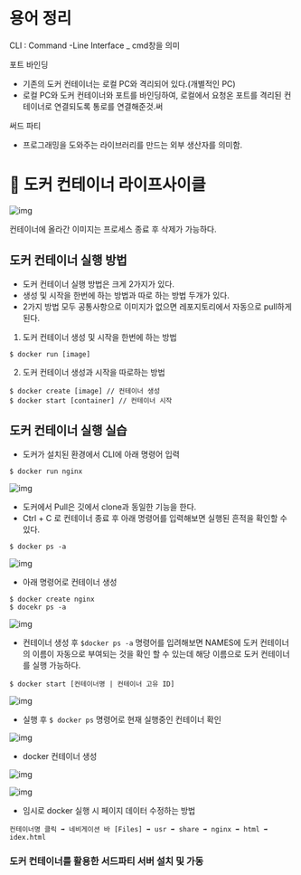 # 용어 정리

CLI : Command -Line Interface _ cmd창을 의미

포트 바인딩

- 기존의 도커 컨테이너는 로컬 PC와 격리되어 있다.(개별적인 PC)
- 로컬 PC와 도커 컨테이너와 포트를 바인딩하여, 로컬에서 요청온 포트를 격리된 컨테이너로 연결되도록 통로를 연결해준것.써

써드 파티

- 프로그래밍을 도와주는 라이브러리를 만드는 외부 생산자를 의미함.

# 🚢 도커 컨테이너 라이프사이클

![img](https://nohitnorun.notion.site/image/https%3A%2F%2Fs3-us-west-2.amazonaws.com%2Fsecure.notion-static.com%2Fa07d86b3-9d72-4957-a967-a5ec54bdb92b%2FUntitled.png?table=block&id=80c120b2-5da3-42b6-bfad-e8e49afcf1b0&spaceId=93bcb278-6084-4807-9932-df65b17cb21a&width=2000&userId=&cache=v2)

컨테이너에 올라간 이미지는 프로세스 종료 후 삭제가 가능하다.


## 도커 컨테이너 실행 방법

- 도커 컨테이너 실행 방법은 크게 2가지가 있다.
- 생성 및 시작을 한번에 하는 방법과 따로 하는 방법 두개가 있다.
- 2가지 방법 모두 공통사항으로 이미지가 없으면 레포지토리에서 자동으로 pull하게 된다.

1. 도커 컨테이너 생성 및 시작을 한번에 하는 방법

```
$ docker run [image]
```

2. 도커 컨테이너 생성과 시작을 따로하는 방법

```
$ docker create [image] // 컨테이너 생성
$ docker start [container] // 컨테이너 시작
```



## 도커 컨테이너 실행 실습

- 도커가 설치된 환경에서 CLI에 아래 명령어 입력

```
$ docker run nginx
```

![img](https://nohitnorun.notion.site/image/https%3A%2F%2Fs3-us-west-2.amazonaws.com%2Fsecure.notion-static.com%2F0c30b613-21ac-45c9-9097-25beda6068f0%2FUntitled.png?table=block&id=107dfbdb-7e56-4fc5-9a47-3f9b60d967a2&spaceId=93bcb278-6084-4807-9932-df65b17cb21a&width=850&userId=&cache=v2)

- 도커에서 Pull은 깃에서 clone과 동일한 기능을 한다.
- Ctrl + C 로 컨테이너 종료 후 아래 명령어를 입력해보면 실행된 흔적을 확인할 수 있다.

```
$ docker ps -a
```

![img](https://nohitnorun.notion.site/image/https%3A%2F%2Fs3-us-west-2.amazonaws.com%2Fsecure.notion-static.com%2F91955089-6c23-4c4c-bf0d-3e98dda61835%2FUntitled.png?table=block&id=bdad1050-9a1b-4ead-8b28-127938a31d3f&spaceId=93bcb278-6084-4807-9932-df65b17cb21a&width=2000&userId=&cache=v2)

- 아래 명령어로 컨테이너 생성

```
$ docker create nginx
$ docekr ps -a
```

![img](https://nohitnorun.notion.site/image/https%3A%2F%2Fs3-us-west-2.amazonaws.com%2Fsecure.notion-static.com%2Fc84c1a76-ffa0-4e8f-98ae-15aa4f2c20c6%2FUntitled.png?table=block&id=05a30abf-4770-4b52-9428-e1a4e60bc99e&spaceId=93bcb278-6084-4807-9932-df65b17cb21a&width=1760&userId=&cache=v2)

- 컨테이너 생성 후 `$docker ps -a` 명령어를 입려해보면 NAMES에 도커 컨테이너의 이름이 자동으로 부여되는 것을 확인 할 수 있는데 해당 이름으로 도커 컨테이너를 실행 가능하다.

```
$ docker start [컨테이너명 | 컨테이너 고유 ID]
```

![img](https://nohitnorun.notion.site/image/https%3A%2F%2Fs3-us-west-2.amazonaws.com%2Fsecure.notion-static.com%2F43e47253-dacb-476b-8155-530b24906599%2FUntitled.png?table=block&id=0b2460e4-9049-4e87-a365-80d46949f7d3&spaceId=93bcb278-6084-4807-9932-df65b17cb21a&width=1780&userId=&cache=v2)

- 실행 후 `$ docker ps` 명령어로 현재 실행중인 컨테이너 확인

![img](https://nohitnorun.notion.site/image/https%3A%2F%2Fs3-us-west-2.amazonaws.com%2Fsecure.notion-static.com%2Fef76ee28-070d-4092-b3c0-adcf89d0398e%2FUntitled.png?table=block&id=f2d493aa-3fed-47a7-83d2-8b00e274b425&spaceId=93bcb278-6084-4807-9932-df65b17cb21a&width=1910&userId=&cache=v2)


- docker 컨테이너 생성

![img]()

![img]()


- 임시로 docker 실행 시 페이지 데이터 수정하는 방법

```
컨테이너명 클릭 ➡️ 네비게이션 바 [Files] ➡️ usr ➡️ share ➡️ nginx ➡️ html ➡️ idex.html
```


### 도커 컨테이너를 활용한 서드파티 서버 설치 및 가동
